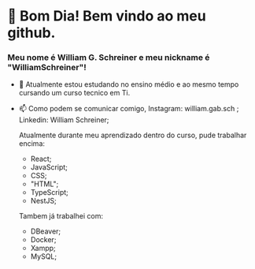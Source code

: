 # 👋 Bom Dia! Bem vindo ao meu github.
### Meu nome é William G. Schreiner e meu nickname é "WilliamSchreiner"!

- 🔭 Atualmente estou estudando no ensino médio e ao mesmo tempo cursando um curso tecnico em Ti.
- 📫 Como podem se comunicar comigo, Instagram: william.gab.sch ; Linkedin: William Schreiner; 

  Atualmente durante meu aprendizado dentro do curso, pude trabalhar encima:
  
   - React; 
   - JavaScript; 
   - CSS; 
   - "HTML"; 
   - TypeScript; 
   - NestJS;
  
  Tambem já trabalhei com: 
   - DBeaver; 
   - Docker; 
   - Xampp; 
   - MySQL;
